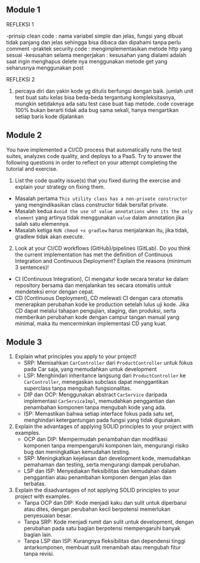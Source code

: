 ## Module 1
REFLEKSI 1

-prinsip clean code : nama variabel simple dan jelas, fungsi yang dibuat tidak panjang dan jelas sehingga bisa dibaca dan dipahami tanpa perlu comment
-praktek security code : mengimplementasikan metode http yang sesuai
-kesusahan selama mengerjakan : kesusahan yang dialami adalah saat ingin menghapus delete nya menggunakan metode get yang seharusnya menggunakan post

REFLEKSI 2
1. percaya diri dan yakin kode yg ditulis berfungsi dengan baik. jumlah unit test buat satu kelas bisa beda-beda tergantung kompleksitasnya, mungkin setidaknya ada satu test case buat tiap metode. code coverage 100% bukan berarti tidak ada bug sama sekali, hanya mengartikan setiap baris kode dijalankan


## Module 2
You have implemented a CI/CD process that automatically runs the test suites, analyzes code quality, and deploys to a PaaS. Try to answer the following questions in order to reflect on your attempt completing the tutorial and exercise.
1. List the code quality issue(s) that you fixed during the exercise and explain your strategy on fixing them.
- Masalah pertama `This utility class has a non-private constructor` yang mengindikasikan class constructor tidak bersifat private.
- Masalah kedua `Avoid the use of value annotations when its the only element` yang artinya tidak menggunakan `value` dalam annotation jika salah satu elemennya.
- Masalah ketiga `RUN chmod +x gradlew` harus menjalankan itu, jika tidak, gradlew tidak akan execute.
2. Look at your CI/CD workflows (GitHub)/pipelines (GitLab). Do you think the current implementation has met the definition of Continuous Integration and Continuous Deployment? Explain the reasons (minimum 3 sentences)!
- CI (Continuous Integration), CI mengatur kode secara teratur ke dalam repository bersama dan menjalankan tes secara otomatis untuk mendeteksi error dengan cepat.
- CD (Continuous Deployment), CD melewati CI dengan cara otomatis menerapkan perubahan kode ke production setelah lulus uji kode. Jika CD dapat melalui tahapan pengujian, staging, dan produksi, serta memberikan perubahan kode dengan campur tangan manual yang minimal, maka itu mencerminkan implementasi CD yang kuat.


## Module 3
1) Explain what principles you apply to your project!
   - SRP: Memisahkan `CarController` dari `ProductController` untuk fokus pada Car saja, yang memudahkan untuk development
   - LSP: Menghindari inheritance langsung dari `ProductController` ke `CarController`, menegaskan subclass dapat menggantikan superclass tanpa mengubah fungsionalitas.
   - DIP dan OCP: Menggunakan abstract `CarService` daripada implementasi `CarServiceImpl`, memudahkan penggantian dan penambahan komponen tanpa mengubah kode yang ada.
   - ISP: Memastikan bahwa setiap interface fokus pada satu set, menghindari ketergantungan pada fungsi yang tidak digunakan.
2) Explain the advantages of applying SOLID principles to your project with examples.
   - OCP dan DIP: Mempermudah penambahan dan modifikasi komponen tanpa mempengaruhi komponen lain, mengurangi risiko bug dan meningkatkan kemudahan testing.
   - SRP: Meningkatkan kejelasan dan development kode, memudahkan pemahaman dan testing, serta mengurangi dampak perubahan.
   - LSP dan ISP: Menyediakan fleksibilitas dan kemudahan dalam penggantian atau penambahan komponen dengan jelas dan terbatas.
3) Explain the disadvantages of not applying SOLID principles to your project with examples.
   - Tanpa OCP dan DIP: Kode menjadi kaku dan sulit untuk diperbarui atau dites, dengan perubahan kecil berpotensi memerlukan penyesuaian besar.
   - Tanpa SRP: Kode menjadi rumit dan sulit untuk development, dengan perubahan pada satu bagian berpotensi mempengaruhi banyak bagian lain.
   - Tanpa LSP dan ISP: Kurangnya fleksibilitas dan dependensi tinggi antarkomponen, membuat sulit menambah atau mengubah fitur tanpa revisi.